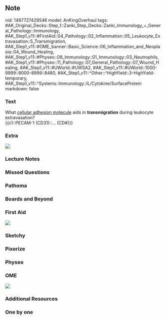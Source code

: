 ## Note
nid: 1487727429546
model: AnKingOverhaul
tags: #AK_Original_Decks::Step_1::Zanki_Step_Decks::Zanki_Immunology_+_General_Pathology::Immunology, #AK_Step1_v11::#FirstAid::04_Pathology::02_Inflammation::05_Leukocyte_Extravasation::5_Transmigration, #AK_Step1_v11::#OME_banner::Basic_Science::06_Inflammation_and_Neoplasia::04_Wound_Healing, #AK_Step1_v11::#Physeo::08_Immunology::01_Immunology::03_Neutrophils, #AK_Step1_v11::#Physeo::11_Pathology::07_General_Pathology::07_Wound_Healing, #AK_Step1_v11::#UWorld::#UWSA2, #AK_Step1_v11::#UWorld::1000-9999::8000-8999::8480, #AK_Step1_v11::^Other::^HighYield::3-HighYield-temporary, #AK_Step1_v11::^Systems::Immunology::IL/Cytokine/SurfaceProtein
markdown: false

### Text
<div>
  What <u>cellular adhesion molecule</u> aids in
  <b>transmigration</b> during leukocyte extravasation?
</div>
<div>
  {{c1::PECAM-1 (CD31)::... (CD#)}}
</div>

### Extra
<img src="Extravasation_1606536512076.png">

### Lecture Notes


### Missed Questions


### Pathoma


### Boards and Beyond


### First Aid
<img src="tmp9jcfjs.png">

### Sketchy


### Pixorize


### Physeo


### OME
<div class="ome-widget">
  <a href=
  "https://onlinemeded.org/spa/inflammation-and-neoplasia/wound-healing/acquire?ref=anki">
  <img src="_OME_AnkiFlashcards_Lesson_5.png"></a>
</div>

### Additional Resources


### One by one

